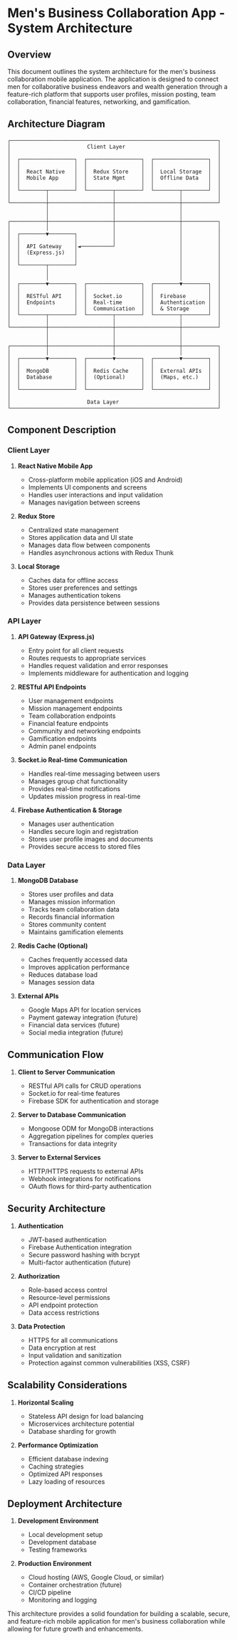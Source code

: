 # Men's Business Collaboration App - System Architecture

## Overview

This document outlines the system architecture for the men's business collaboration mobile application. The application is designed to connect men for collaborative business endeavors and wealth generation through a feature-rich platform that supports user profiles, mission posting, team collaboration, financial features, networking, and gamification.

## Architecture Diagram

```
┌─────────────────────────────────────────────────────────────────┐
│                        Client Layer                             │
│                                                                 │
│  ┌─────────────────┐  ┌─────────────────┐  ┌─────────────────┐  │
│  │                 │  │                 │  │                 │  │
│  │  React Native   │  │  Redux Store    │  │  Local Storage  │  │
│  │  Mobile App     │  │  State Mgmt     │  │  Offline Data   │  │
│  │                 │  │                 │  │                 │  │
│  └────────┬────────┘  └────────┬────────┘  └────────┬────────┘  │
│           │                    │                    │           │
└───────────┼────────────────────┼────────────────────┼───────────┘
            │                    │                    │
            │                    │                    │
┌───────────┼────────────────────┼────────────────────┼───────────┐
│           │                    │                    │           │
│  ┌────────▼────────┐           │                    │           │
│  │                 │           │                    │           │
│  │  API Gateway    │◄──────────┘                    │           │
│  │  (Express.js)   │                                │           │
│  │                 │                                │           │
│  └────────┬────────┘                                │           │
│           │                                         │           │
│           │                                         │           │
│  ┌────────▼────────┐  ┌─────────────────┐  ┌────────▼────────┐  │
│  │                 │  │                 │  │                 │  │
│  │  RESTful API    │  │  Socket.io      │  │  Firebase       │  │
│  │  Endpoints      │  │  Real-time      │  │  Authentication │  │
│  │                 │  │  Communication  │  │  & Storage      │  │
│  └────────┬────────┘  └────────┬────────┘  └────────┬────────┘  │
│           │                    │                    │           │
└───────────┼────────────────────┼────────────────────┼───────────┘
            │                    │                    │
            │                    │                    │
┌───────────┼────────────────────┼────────────────────┼───────────┐
│           │                    │                    │           │
│  ┌────────▼────────┐  ┌────────▼────────┐  ┌────────▼────────┐  │
│  │                 │  │                 │  │                 │  │
│  │  MongoDB        │  │  Redis Cache    │  │  External APIs  │  │
│  │  Database       │  │  (Optional)     │  │  (Maps, etc.)   │  │
│  │                 │  │                 │  │                 │  │
│  └─────────────────┘  └─────────────────┘  └─────────────────┘  │
│                                                                 │
│                        Data Layer                               │
└─────────────────────────────────────────────────────────────────┘
```

## Component Description

### Client Layer

1. **React Native Mobile App**
   - Cross-platform mobile application (iOS and Android)
   - Implements UI components and screens
   - Handles user interactions and input validation
   - Manages navigation between screens

2. **Redux Store**
   - Centralized state management
   - Stores application data and UI state
   - Manages data flow between components
   - Handles asynchronous actions with Redux Thunk

3. **Local Storage**
   - Caches data for offline access
   - Stores user preferences and settings
   - Manages authentication tokens
   - Provides data persistence between sessions

### API Layer

1. **API Gateway (Express.js)**
   - Entry point for all client requests
   - Routes requests to appropriate services
   - Handles request validation and error responses
   - Implements middleware for authentication and logging

2. **RESTful API Endpoints**
   - User management endpoints
   - Mission management endpoints
   - Team collaboration endpoints
   - Financial feature endpoints
   - Community and networking endpoints
   - Gamification endpoints
   - Admin panel endpoints

3. **Socket.io Real-time Communication**
   - Handles real-time messaging between users
   - Manages group chat functionality
   - Provides real-time notifications
   - Updates mission progress in real-time

4. **Firebase Authentication & Storage**
   - Manages user authentication
   - Handles secure login and registration
   - Stores user profile images and documents
   - Provides secure access to stored files

### Data Layer

1. **MongoDB Database**
   - Stores user profiles and data
   - Manages mission information
   - Tracks team collaboration data
   - Records financial information
   - Stores community content
   - Maintains gamification elements

2. **Redis Cache (Optional)**
   - Caches frequently accessed data
   - Improves application performance
   - Reduces database load
   - Manages session data

3. **External APIs**
   - Google Maps API for location services
   - Payment gateway integration (future)
   - Financial data services (future)
   - Social media integration (future)

## Communication Flow

1. **Client to Server Communication**
   - RESTful API calls for CRUD operations
   - Socket.io for real-time features
   - Firebase SDK for authentication and storage

2. **Server to Database Communication**
   - Mongoose ODM for MongoDB interactions
   - Aggregation pipelines for complex queries
   - Transactions for data integrity

3. **Server to External Services**
   - HTTP/HTTPS requests to external APIs
   - Webhook integrations for notifications
   - OAuth flows for third-party authentication

## Security Architecture

1. **Authentication**
   - JWT-based authentication
   - Firebase Authentication integration
   - Secure password hashing with bcrypt
   - Multi-factor authentication (future)

2. **Authorization**
   - Role-based access control
   - Resource-level permissions
   - API endpoint protection
   - Data access restrictions

3. **Data Protection**
   - HTTPS for all communications
   - Data encryption at rest
   - Input validation and sanitization
   - Protection against common vulnerabilities (XSS, CSRF)

## Scalability Considerations

1. **Horizontal Scaling**
   - Stateless API design for load balancing
   - Microservices architecture potential
   - Database sharding for growth

2. **Performance Optimization**
   - Efficient database indexing
   - Caching strategies
   - Optimized API responses
   - Lazy loading of resources

## Deployment Architecture

1. **Development Environment**
   - Local development setup
   - Development database
   - Testing frameworks

2. **Production Environment**
   - Cloud hosting (AWS, Google Cloud, or similar)
   - Container orchestration (future)
   - CI/CD pipeline
   - Monitoring and logging

This architecture provides a solid foundation for building a scalable, secure, and feature-rich mobile application for men's business collaboration while allowing for future growth and enhancements.
